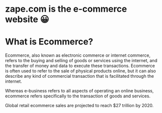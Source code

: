 # zape.com is the e-commerce website 😀

# What is Ecommerce?
Ecommerce, also known as electronic commerce or internet commerce, refers to the buying and selling of goods or services using the internet, and the transfer of money and data to execute these transactions. Ecommerce is often used to refer to the sale of physical products online, but it can also describe any kind of commercial transaction that is facilitated through the internet.

Whereas e-business refers to all aspects of operating an online business, ecommerce refers specifically to the transaction of goods and services.

Global retail ecommerce sales are projected to reach $27 trillion by 2020.
